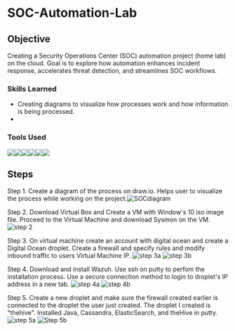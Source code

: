 # SOC-Automation-Lab

## Objective
Creating a Security Operations Center (SOC) automation project (home lab) on the cloud. Goal is to explore how automation enhances incident response, accelerates threat detection, and streamlines SOC workflows.

### Skills Learned
- Creating diagrams to visualize how processes work and how information is being processed.
- 
### Tools Used
<img src="https://img.shields.io/badge/-Draw.io-F08705?&style=for-the-badge&logo=diagramsdotnet&logoColor=white" /><img src="https://img.shields.io/badge/-VirtualBox-183A61?&style=for-the-badge&logo=virtualbox&logoColor=white" /><img src="https://img.shields.io/badge/-Sysmon-8A2BE2?&style=for-the-badge&logo=windows&logoColor=white" /><img src="https://img.shields.io/badge/-Wazuh-5A9EC9?&style=for-the-badge&logo=wazuh&logoColor=white" /><img src="https://img.shields.io/badge/-TheHive-FADA5E?&style=for-the-badge&logo=TheHive&logoColor=black" /><img src="https://img.shields.io/badge/-DigitalOcean-0080FF?&style=for-the-badge&logo=digitalocean&logoColor=white" />


## Steps
Step 1. Create a diagram of the process on draw.io. Helps user to visualize the process while working on the project.![SOCdiagram](https://github.com/user-attachments/assets/9c51927a-0431-4157-8fca-3068876a24b0)

Step 2. Download Virtual Box and Create a VM with Window's 10 iso image file. Proceed to the Virtual Machine and download Sysmon on the VM. 
![step 2](https://github.com/user-attachments/assets/4b8b33c7-1560-4156-88bb-6c7ff58640e1)

Step 3. On virtual machine create an account with digital ocean and create a Digital Ocean droplet. Create a firewall and specify rules and modify inbound traffic to users Virtual Machine IP. 
![step 3a](https://github.com/user-attachments/assets/f7cf1162-6230-4f6e-967f-c04dbb821377)
![step 3b](https://github.com/user-attachments/assets/cb79e9d6-601c-4ff2-b35f-59ef26009a4d)

Step 4. Download and install Wazuh. Use ssh on putty to perfom the installation process. Use a secure connection method to login to droplet's IP address in a new tab.
![step 4a](https://github.com/user-attachments/assets/3bc4eaed-554f-4ef2-a871-cbf43dab3de4)
![step 4b](https://github.com/user-attachments/assets/bfa08996-de4f-4379-9d0a-437280a329a4)

Step 5. Create a new droplet and make sure the firewall created earlier is connected to the droplet the user just created. The droplet I created is "thehive". Installed Java, Cassandra, ElasticSearch, and theHive in putty.
![step 5a](https://github.com/user-attachments/assets/39581a8d-5e85-41ca-bf63-938fcaa6ac25)
![Step 5b](https://github.com/user-attachments/assets/429d12df-885a-4927-bf69-43c2f86642a8)


